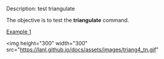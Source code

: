Description: test triangulate

The objective is to test the **triangulate** command.

[Example 1](description_tri.md)


<img height="300" width="300" src="https://lanl.github.io/docs/assets/images/triang4_tn.gif"

